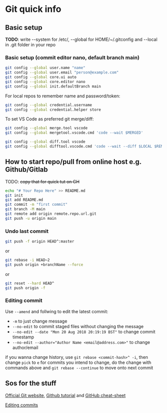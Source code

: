 # Git quick info

## Basic setup

**TODO**: write
--system for /etc/, --global for HOME/~/.gitconfig and
--local in .git folder in your repo

### Basic setup (commit editor nano, default branch main)

```bash
git config --global user.name "name"
git config --global user.email "person@example.com"
git config --global core.ui auto
git config --global core.editor nano
git config --global init.defaultBranch main
```

For local repos to remember name and password/token:

```bash
git config --global credential.username
git config --global credential.helper store
```

To set VS Code as preferred git merge/diff:

```bash
git config --global merge.tool vscode
git config --global mergetool.vscode.cmd 'code --wait $MERGED'

git config --global diff.tool vscode
git config --global difftool.vscode.cmd 'code --wait --diff $LOCAL $REMOTE'
```

## How to start repo/pull from online host e.g. Github/Gitlab

TODO: ~~copy that for quick tut on GH~~

```bash
echo "# Your Repo Here" >> README.md
git init
git add README.md
git commit -m "first commit"
git branch -M main
git remote add origin remote.repo.url.git
git push -u origin main
```

### Undo last commit

```bash
git push -f origin HEAD^:master
```

or

```bash
git rebase -i HEAD~2
git push origin +branchName --force
```

or

```bash
git reset --hard HEAD^
git push origin -f
```

### Editing commit

Use `--amend` and follwing to edit the latest commit:

- `-m` to just change message
- `--no-edit` to commit staged files without changing the message
- `--no-edit --date "Mon 20 Aug 2018 20:19:19 BST"` to change commit timestamp
- `--no-edit --author="Author Name <email@address.com>"` to change author/email

if you wanna change history, use `git rebase <commit-hash>^ -i`, then change `pick` to `e` for commits you intend to change, do the change with commands above and `git rebase --continue` to move onto next commit

## Sos for the stuff

[Official Git website](https://git-scm.com/book/en/v2/), [Github tutorial](https://docs.github.com/en/get-started/quickstart) and [GitHub cheat-sheet](https://training.github.com/downloads/github-git-cheat-sheet/)

[Editing commits](https://www.atlassian.com/git/tutorials/rewriting-history)
